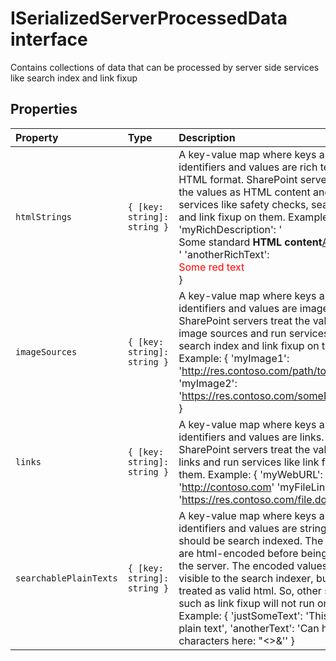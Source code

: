 # ISerializedServerProcessedData interface







Contains collections of data that can be processed by server side services like search index and link fixup




## Properties

| Property	   | Type	| Description|
|:-------------|:-------|:-----------|
|`htmlStrings`      | `{ [key: string]: string }` | A key-value map where keys are string identifiers and values are rich text with HTML format. SharePoint servers treat the values as HTML content and run services like safety checks, search index and link fixup on them. Example: { 'myRichDescription': '<div>Some standard <b>HTML content</b><a href='http://somelink'>A Link</a></div>' 'anotherRichText': <div class='aClass'><span style='color:red'>Some red text</div> } |
|`imageSources`      | `{ [key: string]: string }` | A key-value map where keys are string identifiers and values are image sources. SharePoint servers treat the values as image sources and run services like search index and link fixup on them. Example: { 'myImage1': 'http://res.contoso.com/path/to/file' 'myImage2': 'https://res.contoso.com/someName.jpg' } |
|`links`      | `{ [key: string]: string }` | A key-value map where keys are string identifiers and values are links. SharePoint servers treat the values as links and run services like link fixup on them. Example: { 'myWebURL': 'http://contoso.com' 'myFileLink': 'https://res.contoso.com/file.docx' } |
|`searchablePlainTexts`      | `{ [key: string]: string }` | A key-value map where keys are string identifiers and values are strings that should be search indexed. The values are html-encoded before being sent to the server. The encoded values are visible to the search indexer, but are not treated as valid html. So, other services such as link fixup will not run on them. Example: { 'justSomeText': 'This is some plain text', 'anotherText': 'Can have <any> characters here: "<>&\'' } |







